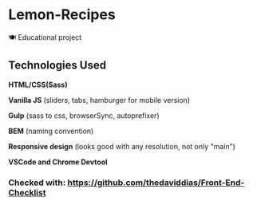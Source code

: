 # Lemon-Recipes
 🍽️  Educational project
 

## Technologies Used

**HTML/CSS(Sass)**

**Vanilla JS** (sliders, tabs, hamburger for mobile version)  

**Gulp** (sass to css, browserSync, autoprefixer)   

**BEM** (naming convention)

**Responsive design** (looks good with any resolution, not only "main")  

**VSCode and Chrome Devtool**





  
  
### Checked with: https://github.com/thedaviddias/Front-End-Checklist
